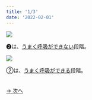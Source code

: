 ```yaml
---
title: '1/3'
date: '2022-02-01'
---
```

![](/images/02_1.jpg)

➋は、[うまく呼吸ができない]()段階。  

![](/images/02_2.jpg)

②は、[うまく呼吸ができる]()段階。

　  
[ → 次へ ](/posts/2-2)
